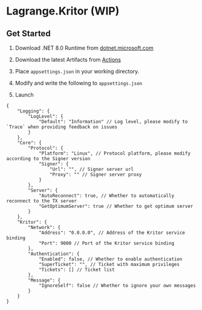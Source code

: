 # Lagrange.Kritor (WIP)

## Get Started

1. Download .NET 8.0 Runtime from [dotnet.microsoft.com](https://dotnet.microsoft.com/en-us/download/dotnet/8.0#:~:text=The%20runtime%20includes%20everything%20you%20need)

2. Download the latest Artifacts from [Actions](https://github.com/LagrangeDev/Lagrange.Kritor/actions/workflows/build.yml)

3. Place `appsettings.json` in your working directory.

4. Modify and write the following to `appsettings.json`

5. Launch

```jsonc
{
    "Logging": {
        "LogLevel": {
            "Default": "Information" // Log level, please modify to `Trace` when providing feedback on issues
        }
    },
    "Core": {
        "Protocol": {
            "Platform": "Linux", // Protocol platform, please modify according to the Signer version
            "Signer": {
                "Url": "", // Signer server url
                "Proxy": "" // Signer server proxy
            }
        },
        "Server": {
            "AutoReconnect": true, // Whether to automatically reconnect to the TX server
            "GetOptimumServer": true // Whether to get optimum server
        }
    },
    "Kritor": {
        "Network": {
            "Address": "0.0.0.0", // Address of the Kritor service binding
            "Port": 9000 // Port of the Kritor service binding
        },
        "Authentication": {
            "Enabled": false, // Whether to enable authentication
            "SuperTicket": "", // Ticket with maximum privileges
            "Tickets": [] // Ticket list
        },
        "Message": {
            "IgnoreSelf": false // Whether to ignore your own messages
        }
    }
}
```
